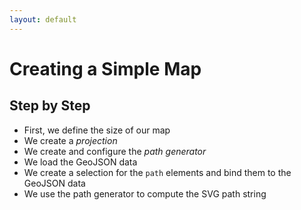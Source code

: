 ```yaml
---
layout: default
---
```


# Creating a Simple Map

<div id="simple-map-container"></div>

<script src="{{site.baseurl}}/assets/js/libs/d3.js"></script>

<script>
  // Create a selection for the map container
  var div = d3.select('#simple-map-container');

  // Configure the map size and projection
  var width = 800,
      height = 400;

  // Create and configure the projection
  var projection = d3.geo.equirectangular()
    .translate([width / 2, height / 2]);

  // Configure the path generator
  var pathGenerator = d3.geo.path()
    .projection(projection);

  // Construct the GeoJSON URL
  var geoJsonUrl = '{{site.baseurl}}/assets/data/cultural-1-50m/countries.json';

  // Load and parse the GeoJSON file asynchronously
  d3.json(geoJsonUrl, function(error, data) {

    // Handle errors getting or parsing the GeoJSON file
    if (error) {
      console.error(error);
      throw error;
    }

    var svg = div.selectAll('svg.map').data([data]);

    svg.enter().append('svg')
      .classed('map', true);

    svg
      .attr('width', width)
      .attr('height', height);

    svg.exit().remove();

    var countries = svg.selectAll('path.country').data([data]);

    countries.enter().append('path')
      .classed('country', true);

    countries
      .attr('d', pathGenerator);

    countries.exit().remove();
});

</script>


## Step by Step

- First, we define the size of our map
- We create a _projection_
- We create and configure the _path generator_
- We load the GeoJSON data
- We create a selection for the `path` elements and bind them to the GeoJSON data
- We use the path generator to compute the SVG path string

